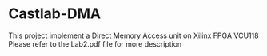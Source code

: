 # Castlab-DMA
This project implement a Direct Memory Access unit on Xilinx FPGA VCU118
Please refer to the Lab2.pdf file for more description
